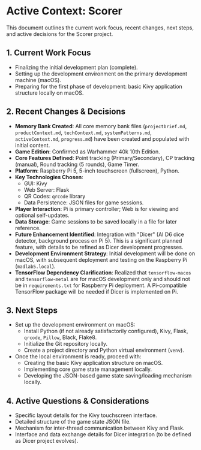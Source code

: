 # Active Context: Scorer

This document outlines the current work focus, recent changes, next steps, and active decisions for the Scorer project.

## 1. Current Work Focus

- Finalizing the initial development plan (complete).
- Setting up the development environment on the primary development machine (macOS).
- Preparing for the first phase of development: basic Kivy application structure locally on macOS.

## 2. Recent Changes & Decisions

- **Memory Bank Created**: All core memory bank files (`projectbrief.md`, `productContext.md`, `techContext.md`, `systemPatterns.md`, `activeContext.md`, `progress.md`) have been created and populated with initial content.
- **Game Edition**: Confirmed as Warhammer 40k 10th Edition.
- **Core Features Defined**: Point tracking (Primary/Secondary), CP tracking (manual), Round tracking (5 rounds), Game Timer.
- **Platform**: Raspberry Pi 5, 5-inch touchscreen (fullscreen), Python.
- **Key Technologies Chosen**:
  - GUI: Kivy
  - Web Server: Flask
  - QR Codes: `qrcode` library
  - Data Persistence: JSON files for game sessions.
- **Player Interaction**: Pi is primary controller; Web is for viewing and optional self-updates.
- **Data Storage**: Game sessions to be saved locally in a file for later reference.
- **Future Enhancement Identified**: Integration with "Dicer" (AI D6 dice detector, background process on Pi 5). This is a significant planned feature, with details to be refined as Dicer development progresses.
- **Development Environment Strategy**: Initial development will be done on macOS, with subsequent deployment and testing on the Raspberry Pi (`madlab5.local`).
- **TensorFlow Dependency Clarification**: Realized that `tensorflow-macos` and `tensorflow-metal` are for macOS development only and should not be in `requirements.txt` for Raspberry Pi deployment. A Pi-compatible TensorFlow package will be needed if Dicer is implemented on Pi.

## 3. Next Steps

- Set up the development environment on macOS:
  - Install Python (if not already satisfactorily configured), Kivy, Flask, `qrcode`, `Pillow`, Black, Flake8.
  - Initialize the Git repository locally.
  - Create a project directory and Python virtual environment (`venv`).
- Once the local environment is ready, proceed with:
  - Creating the basic Kivy application structure on macOS.
  - Implementing core game state management locally.
  - Developing the JSON-based game state saving/loading mechanism locally.

## 4. Active Questions & Considerations

- Specific layout details for the Kivy touchscreen interface.
- Detailed structure of the game state JSON file.
- Mechanism for inter-thread communication between Kivy and Flask.
- Interface and data exchange details for Dicer integration (to be defined as Dicer project evolves).
